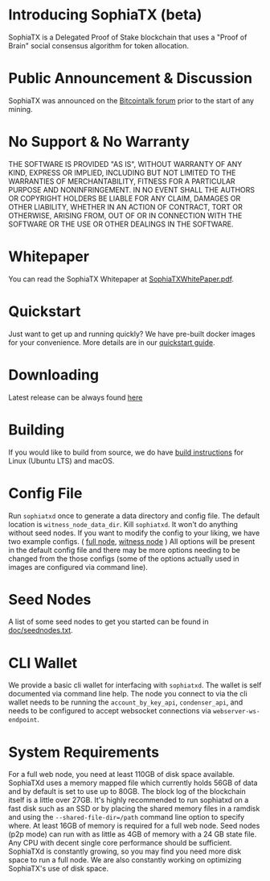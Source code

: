 # Introducing SophiaTX (beta)

SophiaTX is a Delegated Proof of Stake blockchain that uses a "Proof of Brain" social consensus algorithm for token allocation.

# Public Announcement & Discussion

SophiaTX was announced on the
[Bitcointalk forum](https://bitcointalk.org/index.php?topic=2214715.0) prior to
the start of any mining.

# No Support & No Warranty

THE SOFTWARE IS PROVIDED "AS IS", WITHOUT WARRANTY OF ANY KIND, EXPRESS OR
IMPLIED, INCLUDING BUT NOT LIMITED TO THE WARRANTIES OF MERCHANTABILITY,
FITNESS FOR A PARTICULAR PURPOSE AND NONINFRINGEMENT. IN NO EVENT SHALL THE
AUTHORS OR COPYRIGHT HOLDERS BE LIABLE FOR ANY CLAIM, DAMAGES OR OTHER
LIABILITY, WHETHER IN AN ACTION OF CONTRACT, TORT OR OTHERWISE, ARISING
FROM, OUT OF OR IN CONNECTION WITH THE SOFTWARE OR THE USE OR OTHER DEALINGS
IN THE SOFTWARE.

# Whitepaper

You can read the SophiaTX Whitepaper at [SophiaTXWhitePaper.pdf](https://www.sophiatx.com/storage/web/SophiaTX_Whitepaper_v1.9.pdf).

# Quickstart

Just want to get up and running quickly? We have pre-built docker images for your convenience. More details are in our [quickstart guide](doc/quickstartguide.md).

# Downloading

Latest release can be always found [here](https://github.com/SophiaTX/SophiaTX/releases)

# Building

If you would like to build from source, we do have [build instructions](doc/building.md) for Linux (Ubuntu LTS) and macOS.

# Config File

Run `sophiatxd` once to generate a data directory and config file. The default location is `witness_node_data_dir`. Kill `sophiatxd`. It won't do anything without seed nodes. If you want to modify the config to your liking, we have two example configs. ( [full node](contrib/fullnode_config.ini), [witness node](contrib/witness_config.ini) ) All options will be present in the default config file and there may be more options needing to be changed from the those configs (some of the options actually used in images are configured via command line).

# Seed Nodes

A list of some seed nodes to get you started can be found in
[doc/seednodes.txt](doc/seednodes.txt).

# CLI Wallet

We provide a basic cli wallet for interfacing with `sophiatxd`. The wallet is self documented via command line help. The node you connect to via the cli wallet needs to be running the `account_by_key_api`, `condenser_api`, and needs to be configured to accept websocket connections via `webserver-ws-endpoint`.

# System Requirements

For a full web node, you need at least 110GB of disk space available. SophiaTXd uses a memory mapped file which currently holds 56GB of data and by default is set to use up to 80GB. The block log of the blockchain itself is a little over 27GB. It's highly recommended to run sophiatxd on a fast disk such as an SSD or by placing the shared memory files in a ramdisk and using the `--shared-file-dir=/path` command line option to specify where. At least 16GB of memory is required for a full web node. Seed nodes (p2p mode) can run with as little as 4GB of memory with a 24 GB state file. Any CPU with decent single core performance should be sufficient. SophiaTXd is constantly growing, so you may find you need more disk space to run a full node. We are also constantly working on optimizing SophiaTX's use of disk space.
```
